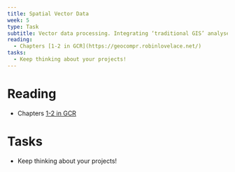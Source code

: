 ```yaml
---
title: Spatial Vector Data
week: 5
type: Task
subtitle: Vector data processing. Integrating ‘traditional GIS’ analyses with statistical modelling.  Data intersection, overlays, zonal statistics
reading:
  - Chapters [1-2 in GCR](https://geocompr.robinlovelace.net/) 
tasks:
  - Keep thinking about your projects!
---
```


# Reading

- Chapters [1-2 in GCR](https://geocompr.robinlovelace.net/)


# Tasks

- Keep thinking about your projects!

